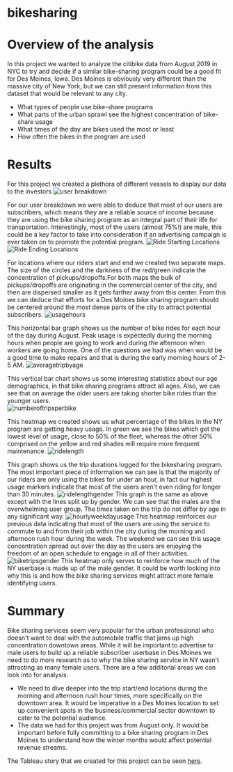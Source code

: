 # bikesharing

# Overview of the analysis
In this project we wanted to analyze the citibike data from August 2019 in NYC to try and decide if a similar bike-sharing program could be a good fit for Des Moines, Iowa. Des Moines is obviously very different than the massive city of New York, but we can still present information from this dataset that would be relevant to any city.
 - What types of people use bike-share programs
 - What parts of the urban sprawl see the highest concentration of bike-share usage
 - What times of the day are bikes used the most or least
 - How often the bikes in the program are used

# Results
For this project we created a plethora of different vessels to display our data to the investors
![user breakdown](https://user-images.githubusercontent.com/82848585/129114101-45cc16ed-2da1-403a-b1a7-f88b7b5a72b7.png)

For our user breakdown we were able to deduce that most of our users are subscribers, which means they are a reliable source of income because they are using the bike sharing program as an integral part of their life for transportation. Interestingly, most of the users (almost 75%!) are male, this could be a key factor to take into consideration if an advertising campaign is ever taken on to promote the potential program. 
![Ride Starting Locations](https://user-images.githubusercontent.com/82848585/129114236-17725c32-7252-4b4f-96d1-32a063913fb7.png)
![Ride Ending Locations](https://user-images.githubusercontent.com/82848585/129114408-c741ff9e-29d4-4904-aa3f-f64394421c40.png)

For locations where our riders start and end we created two separate maps. The size of the circles and the darkness of the red/green indicate the concentration of pickups/dropoffs.For both maps the bulk of pickups/dropoffs are originating in the commercial center of the city, and then are dispersed smaller as it gets farther away from this center. From this we can deduce that efforts for a Des Moines bike sharing program should be centered around the most dense parts of the city to attract potential subscribers. 
![usagehours](https://user-images.githubusercontent.com/82848585/129449077-f2e169cc-bbfd-43ef-b687-914768dd8edf.png)

This horizontal bar graph shows us the number of bike rides for each hour of the day during August. Peak usage is expectedly during the morning hours when people are going to work and during the afternoon when workers are going home. One of the questions we had was when would be a good time to make repairs and that is during the early morning hours of 2-5 AM.
![averagetripbyage](https://user-images.githubusercontent.com/82848585/129449136-30ffe617-520a-483a-a908-99d6e930915e.png)

This vertical bar chart shows us some interesting statistics about our age demographics, in that bike sharing programs attract all ages. Also, we can see that on average the older users are taking shorter bike rides than the younger users.  
![numberoftripsperbike](https://user-images.githubusercontent.com/82848585/129449198-94880ab7-62fe-49ca-a50b-48ee4612a425.png)

This heatmap we created shows us what percentage of the bikes in the NY program are getting heavy usage. In green we see the bikes which get the lowest level of usage, close to 50% of the fleet, whereas the other 50% comprised on the yellow and red shades will require more frequent maintenance. 
![ridelength](https://user-images.githubusercontent.com/82848585/129449222-7148bae7-a819-4ba4-a80d-968ae801ade6.png)

This graph shows us the trip durations logged for the bikesharing program. The most important piece of information we can see is that the majority of our riders are only using the bikes for under an hour, in fact our highest usage markers indicate that most of the users aren't even riding for longer than 30 minutes. 
![ridelengthgender](https://user-images.githubusercontent.com/82848585/129449240-c0f4f6dd-0a26-45ee-8e79-c61679b0429e.png)
This graph is the same as above except with the lines split up by gender. We can see that the males are the overwhelming user group. The times taken on the trip do not differ by age in any significant way. 
![hourlyweekdayusage](https://user-images.githubusercontent.com/82848585/129449262-55e9e8f9-6ae3-4c3b-b173-6eb02275ca39.png)
This heatmap reinforces our previous data indicating that most of the users are using the service to commute to and from their job within the city during the morning and afternoon rush hour during the week. The weekend we can see this usage concentration spread out over the day as the users are enjoying the freedom of an open schedule to engage in all of their activities. 
![biketripsgender](https://user-images.githubusercontent.com/82848585/129449364-3f2e8471-ee2b-4deb-96d6-941076949c8a.png)
This heatmap only serves to reinforce how much of the NY userbase is made up of the male gender. It could be worth looking into why this is and how the bike sharing services might attract more female identifying users. 


# Summary
Bike sharing services seem very popular for the urban professional who doesn't want to deal with the automobile traffic that jams up high concentration downtown areas. While it will be important to advertise to male users to build up a reliable subscriber userbase in Des Moines we need to do more research as to why the bike sharing service in NY wasn't attracting as many female users. There are a few additonal areas we can look into for analysis.
 - We need to dive deeper into the trip start/end locations during the morning and afternoon rush hour times, more specifically on the downtown area. It would be imperative in a Des Moines location to set up convenient spots in the business/commercial sector downtown to cater to the potential audience. 
 - The data we had for this project was from August only. It would be important before fully committing to a bike sharing program in Des Moines to understand how the winter months would affect potential revenue streams. 

The Tableau story that we created for this project can be seen [here](https://public.tableau.com/app/profile/alexander.brown1088/viz/NYCCitiBike_16287211921270/NYCCitiBikeAnalysis).
